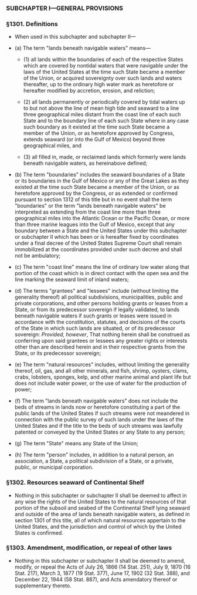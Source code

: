 ### SUBCHAPTER I—GENERAL PROVISIONS

### §1301. Definitions
* When used in this subchapter and subchapter II—

* (a) The term "lands beneath navigable waters" means—

  * (1) all lands within the boundaries of each of the respective States which are covered by nontidal waters that were navigable under the laws of the United States at the time such State became a member of the Union, or acquired sovereignty over such lands and waters thereafter, up to the ordinary high water mark as heretofore or hereafter modified by accretion, erosion, and reliction;

  * (2) all lands permanently or periodically covered by tidal waters up to but not above the line of mean high tide and seaward to a line three geographical miles distant from the coast line of each such State and to the boundary line of each such State where in any case such boundary as it existed at the time such State became a member of the Union, or as heretofore approved by Congress, extends seaward (or into the Gulf of Mexico) beyond three geographical miles, and

  * (3) all filled in, made, or reclaimed lands which formerly were lands beneath navigable waters, as hereinabove defined;


* (b) The term "boundaries" includes the seaward boundaries of a State or its boundaries in the Gulf of Mexico or any of the Great Lakes as they existed at the time such State became a member of the Union, or as heretofore approved by the Congress, or as extended or confirmed pursuant to section 1312 of this title but in no event shall the term "boundaries" or the term "lands beneath navigable waters" be interpreted as extending from the coast line more than three geographical miles into the Atlantic Ocean or the Pacific Ocean, or more than three marine leagues into the Gulf of Mexico, except that any boundary between a State and the United States under this subchapter or subchapter II which has been or is hereafter fixed by coordinates under a final decree of the United States Supreme Court shall remain immobilized at the coordinates provided under such decree and shall not be ambulatory;

* (c) The term "coast line" means the line of ordinary low water along that portion of the coast which is in direct contact with the open sea and the line marking the seaward limit of inland waters;

* (d) The terms "grantees" and "lessees" include (without limiting the generality thereof) all political subdivisions, municipalities, public and private corporations, and other persons holding grants or leases from a State, or from its predecessor sovereign if legally validated, to lands beneath navigable waters if such grants or leases were issued in accordance with the constitution, statutes, and decisions of the courts of the State in which such lands are situated, or of its predecessor sovereign: _Provided, however_, That nothing herein shall be construed as conferring upon said grantees or lessees any greater rights or interests other than are described herein and in their respective grants from the State, or its predecessor sovereign;

* (e) The term "natural resources" includes, without limiting the generality thereof, oil, gas, and all other minerals, and fish, shrimp, oysters, clams, crabs, lobsters, sponges, kelp, and other marine animal and plant life but does not include water power, or the use of water for the production of power;

* (f) The term "lands beneath navigable waters" does not include the beds of streams in lands now or heretofore constituting a part of the public lands of the United States if such streams were not meandered in connection with the public survey of such lands under the laws of the United States and if the title to the beds of such streams was lawfully patented or conveyed by the United States or any State to any person;

* (g) The term "State" means any State of the Union;

* (h) The term "person" includes, in addition to a natural person, an association, a State, a political subdivision of a State, or a private, public, or municipal corporation.

### §1302. Resources seaward of Continental Shelf
* Nothing in this subchapter or subchapter II shall be deemed to affect in any wise the rights of the United States to the natural resources of that portion of the subsoil and seabed of the Continental Shelf lying seaward and outside of the area of lands beneath navigable waters, as defined in section 1301 of this title, all of which natural resources appertain to the United States, and the jurisdiction and control of which by the United States is confirmed.

### §1303. Amendment, modification, or repeal of other laws
* Nothing in this subchapter or subchapter II shall be deemed to amend, modify, or repeal the Acts of July 26, 1866 (14 Stat. 251), July 9, 1870 (16 Stat. 217), March 3, 1877 (19 Stat. 377), June 17, 1902 (32 Stat. 388), and December 22, 1944 (58 Stat. 887), and Acts amendatory thereof or supplementary thereto.